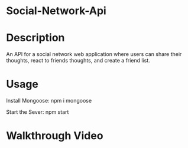 # Social-Network-Api

# Description

An API for a social network web application where users can share their thoughts, react to friends thoughts, and create a friend list.

# Usage

Install Mongoose: npm i mongoose

Start the Sever: npm start 


# Walkthrough Video 

